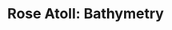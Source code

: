 ---
schema: default
title: 'Rose Atoll: Bathymetry'
organization: Pacific Islands Benthic Habitat Mapping Center
notes: 'Rose Atoll: Bathymetry'
resources:
  - name: Rose Atoll Bathymetry 40m
    url: >-
      ftp://ftp.soest.hawaii.edu/pibhmc/website/data/amsamoa/bathymetry/Rose_40m.asc.zip
    format: zip
  - name: Rose Atoll Bathymetry 5m
    url: >-
      ftp://ftp.soest.hawaii.edu/pibhmc/website/data/amsamoa/bathymetry/Rose_5m.asc.zip
    format: zip
  - name: 'Rose Atoll Merged Multibeam Bathymetry, IKONOS Derived Depths'
    url: >-
      ftp://ftp.soest.hawaii.edu/pibhmc/website/data/amsamoa/bathymetry/Rose_IKONOS.zip
    format: zip
license: ''
category:
  - Bathymetry
maintainer: ''
maintainer_email: ''
---